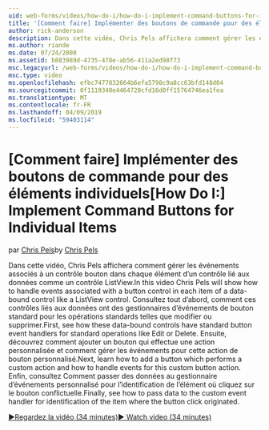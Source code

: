 ```yaml
---
uid: web-forms/videos/how-do-i/how-do-i-implement-command-buttons-for-individual-items
title: '[Comment faire] Implémenter des boutons de commande pour des éléments individuels | Microsoft Docs'
author: rick-anderson
description: Dans cette vidéo, Chris Pels affichera comment gérer les événements associés à un contrôle bouton dans chaque élément d’un contrôle lié aux données comme un contrôle ListView. Tout d’abord...
ms.author: riande
ms.date: 07/24/2008
ms.assetid: b883989d-4735-478e-ab56-411a2ed98f73
msc.legacyurl: /web-forms/videos/how-do-i/how-do-i-implement-command-buttons-for-individual-items
msc.type: video
ms.openlocfilehash: efbc7477832664b6efa5798c9a8cc63bfd148d04
ms.sourcegitcommit: 0f1119340e4464720cfd16d0ff15764746ea1fea
ms.translationtype: MT
ms.contentlocale: fr-FR
ms.lasthandoff: 04/09/2019
ms.locfileid: "59403114"
---
```

# <a name="how-do-i-implement-command-buttons-for-individual-items"></a><span data-ttu-id="86bcf-104">[Comment faire] Implémenter des boutons de commande pour des éléments individuels</span><span class="sxs-lookup"><span data-stu-id="86bcf-104">[How Do I:] Implement Command Buttons for Individual Items</span></span>

<span data-ttu-id="86bcf-105">par [Chris Pels](https://twitter.com/chrispels)</span><span class="sxs-lookup"><span data-stu-id="86bcf-105">by [Chris Pels](https://twitter.com/chrispels)</span></span>

<span data-ttu-id="86bcf-106">Dans cette vidéo, Chris Pels affichera comment gérer les événements associés à un contrôle bouton dans chaque élément d’un contrôle lié aux données comme un contrôle ListView.</span><span class="sxs-lookup"><span data-stu-id="86bcf-106">In this video Chris Pels will show how to handle events associated with a button control in each item of a data-bound control like a ListView control.</span></span> <span data-ttu-id="86bcf-107">Consultez tout d’abord, comment ces contrôles liés aux données ont des gestionnaires d’événements de bouton standard pour les opérations standards telles que modifier ou supprimer.</span><span class="sxs-lookup"><span data-stu-id="86bcf-107">First, see how these data-bound controls have standard button event handlers for standard operations like Edit or Delete.</span></span> <span data-ttu-id="86bcf-108">Ensuite, découvrez comment ajouter un bouton qui effectue une action personnalisée et comment gérer les événements pour cette action de bouton personnalisé.</span><span class="sxs-lookup"><span data-stu-id="86bcf-108">Next, learn how to add a button which performs a custom action and how to handle events for this custom button action.</span></span> <span data-ttu-id="86bcf-109">Enfin, consultez Comment passer des données au gestionnaire d’événements personnalisé pour l’identification de l’élément où cliquez sur le bouton conflictuelle.</span><span class="sxs-lookup"><span data-stu-id="86bcf-109">Finally, see how to pass data to the custom event handler for identification of the item where the button click originated.</span></span>

[<span data-ttu-id="86bcf-110">&#9654;Regardez la vidéo (34 minutes)</span><span class="sxs-lookup"><span data-stu-id="86bcf-110">&#9654; Watch video (34 minutes)</span></span>](https://channel9.msdn.com/Blogs/ASP-NET-Site-Videos/how-do-i-implement-command-buttons-for-individual-items)
